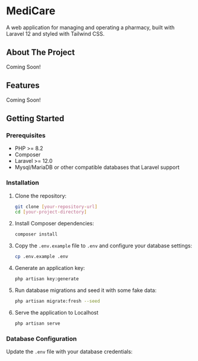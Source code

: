 # MediCare

A web application for managing and operating a pharmacy, built with Laravel 12 and styled with Tailwind CSS.

## About The Project
Coming Soon!

## Features
Coming Soon!

<!-- GIT TEST -->

<!-- *   **Prescription Management:**  Upload, view, and process prescriptions securely.
*   **Inventory Management:** Track stock levels, add new products, and manage suppliers.
*   **Product Catalog:** Browse and search for medications and health products.
*   **Online Ordering:**  Customers can place orders online.
*   **User Authentication:** Secure registration and login for pharmacists, staff, and customers.
*   **Admin Dashboard:**  A central dashboard for managing all aspects of the pharmacy.
*   **Reporting:** Generate reports on sales, inventory, and other key metrics. -->

## Getting Started



### Prerequisites

*   PHP >= 8.2
*   Composer
*   Laravel >= 12.0
*   Mysql/MariaDB or other compatible databases that Laravel support

### Installation

1.  Clone the repository:

    ```bash
    git clone [your-repository-url]
    cd [your-project-directory]
    ```
2.  Install Composer dependencies:

    ```bash
    composer install
    ```
3.  Copy the `.env.example` file to `.env` and configure your database settings:

    ```bash
    cp .env.example .env
    ```
4.  Generate an application key:

    ```bash
    php artisan key:generate
    ```
5.  Run database migrations and seed it with some fake data:

    ```bash
    php artisan migrate:fresh --seed
    ```
6. Serve the application to Localhost 
    ```bash
    php artisan serve
    ```
<!-- 7. Install NPM dependencies

    ```bash
    npm install
    ```
8. Compile assets using Vite:

    ```bash
    npm run dev
    ``` -->

### Database Configuration

Update the `.env` file with your database credentials: